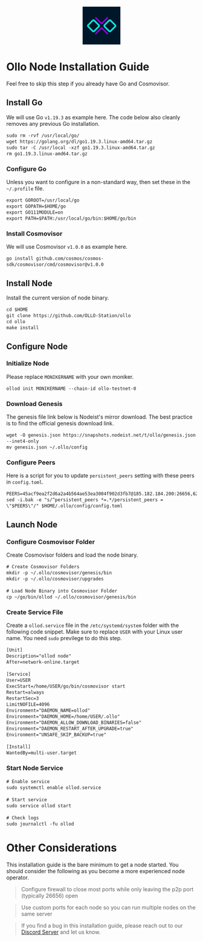 <p align="center">
  <img height="100" height="auto" src="https://raw.githubusercontent.com/Nodeist/Kurulumlar/main/logos/ollo.png">
</p>



# Ollo Node Installation Guide
Feel free to skip this step if you already have Go and Cosmovisor.


## Install Go
We will use Go `v1.19.3` as example here. The code below also cleanly removes any previous Go installation.

```
sudo rm -rvf /usr/local/go/
wget https://golang.org/dl/go1.19.3.linux-amd64.tar.gz
sudo tar -C /usr/local -xzf go1.19.3.linux-amd64.tar.gz
rm go1.19.3.linux-amd64.tar.gz
```

### Configure Go
Unless you want to configure in a non-standard way, then set these in the `~/.profile` file.

```
export GOROOT=/usr/local/go
export GOPATH=$HOME/go
export GO111MODULE=on
export PATH=$PATH:/usr/local/go/bin:$HOME/go/bin
```


### Install Cosmovisor
We will use Cosmovisor `v1.0.0` as example here.

```
go install github.com/cosmos/cosmos-sdk/cosmovisor/cmd/cosmovisor@v1.0.0
```

## Install Node
Install the current version of node binary.

```
cd $HOME
git clone https://github.com/OLLO-Station/ollo
cd ollo
make install
```

## Configure Node
### Initialize Node
Please replace `MONIKERNAME` with your own moniker.

```
ollod init MONIKERNAME --chain-id ollo-testnet-0
```

### Download Genesis
The genesis file link below is Nodeist's mirror download. The best practice is to find the official genesis download link.

```
wget -O genesis.json https://snapshots.nodeist.net/t/ollo/genesis.json --inet4-only
mv genesis.json ~/.ollo/config
```

### Configure Peers
Here is a script for you to update `persistent_peers` setting with these peers in `config.toml`.
```
PEERS=45acf9ea2f2d6a2a4b564ae53ea3004f902d3fb7@185.182.184.200:26656,62b5364abdfb7c0934afaddbd0704acf82127383@65.108.13.185:27060,f599dcd0a09d376f958910982d82351a6f8c178b@95.217.118.96:26878
sed -i.bak -e "s/^persistent_peers *=.*/persistent_peers = \"$PEERS\"/" $HOME/.ollo/config/config.toml
```

## Launch Node
### Configure Cosmovisor Folder
Create Cosmovisor folders and load the node binary.

```
# Create Cosmovisor Folders
mkdir -p ~/.ollo/cosmovisor/genesis/bin
mkdir -p ~/.ollo/cosmovisor/upgrades

# Load Node Binary into Cosmovisor Folder
cp ~/go/bin/ollod ~/.ollo/cosmovisor/genesis/bin
```

### Create Service File
Create a `ollod.service` file in the `/etc/systemd/system` folder with the following code snippet. Make sure to replace `USER` with your Linux user name. You need `sudo` previlege to do this step.

```
[Unit]
Description="ollod node"
After=network-online.target

[Service]
User=USER
ExecStart=/home/USER/go/bin/cosmovisor start
Restart=always
RestartSec=3
LimitNOFILE=4096
Environment="DAEMON_NAME=ollod"
Environment="DAEMON_HOME=/home/USER/.ollo"
Environment="DAEMON_ALLOW_DOWNLOAD_BINARIES=false"
Environment="DAEMON_RESTART_AFTER_UPGRADE=true"
Environment="UNSAFE_SKIP_BACKUP=true"

[Install]
WantedBy=multi-user.target
```

### Start Node Service
```
# Enable service
sudo systemctl enable ollod.service

# Start service
sudo service ollod start

# Check logs
sudo journalctl -fu ollod
```

# Other Considerations
This installation guide is the bare minimum to get a node started. You should consider the following as you become a more experienced node operator.



> Configure firewall to close most ports while only leaving the p2p port (typically 26656) open

> Use custom ports for each node so you can run multiple nodes on the same server

> If you find a bug in this installation guide, please reach out to our [Discord Server](https://discord.gg/yV2nEunsTY) and let us know.
